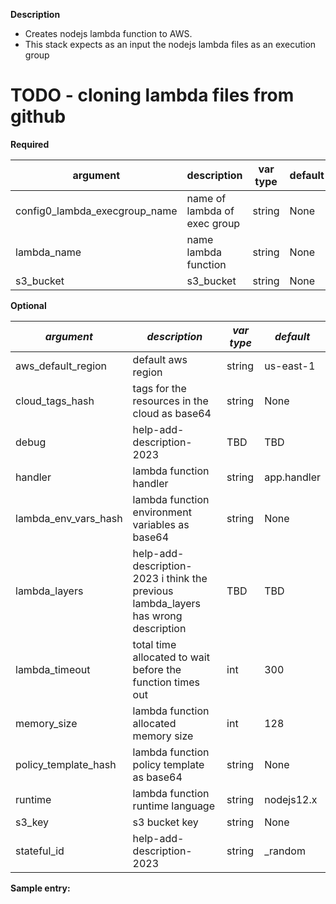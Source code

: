 **Description**

  - Creates nodejs lambda function to AWS.
  - This stack expects as an input the nodejs lambda files as an execution group

  # TODO - cloning lambda files from github

**Required**

| argument                        | description                   | var type | default      |
| ------------------------------- | ------------------------------| -------- | ------------ |
| config0_lambda_execgroup_name   | name of lambda of exec group  | string   | None         |
| lambda_name                     | name lambda function          | string   | None         |
| s3_bucket                       | s3_bucket                     | string   | None         |

**Optional**

| *argument*           | *description*                            | *var type* |  *default*      |
| ------------- | -------------------------------------- | -------- | ------------ |
| aws_default_region     | default aws region               | string   | us-east-1         |
| cloud_tags_hash        | tags for the resources in the cloud as base64 | string  | None         |
| debug                  | help-add-description-2023 | TBD| TBD |
| handler                | lambda function handler | string | app.handler |
| lambda_env_vars_hash   | lambda function environment variables as base64 | string | None |
| lambda_layers          | help-add-description-2023 i think the previous lambda_layers has wrong description | TBD | TBD |
| lambda_timeout         | total time allocated to wait before the function times out | int | 300 |
| memory_size            | lambda function allocated memory size | int | 128 |
| policy_template_hash   | lambda function policy template as base64 | string | None |
| runtime                | lambda function runtime language | string | nodejs12.x |
| s3_key                 | s3 bucket key | string | None |
| stateful_id            | help-add-description-2023 | string | _random |

**Sample entry:**

```
```
